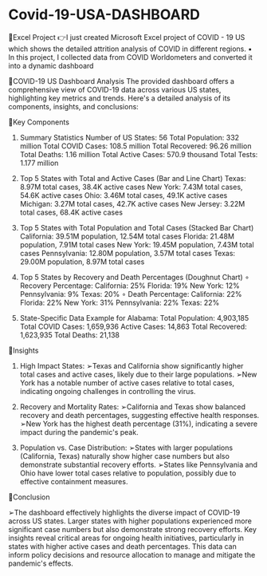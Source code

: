 # Covid-19-USA-DASHBOARD
🌟Excel Project
👉I just created Microsoft Excel project of COVID - 19 US which shows the detailed attrition analysis of COVID in different regions.
 ▪ In this project, I collected data from COVID Worldometers and converted it into a dynamic dashboard

📌COVID-19 US Dashboard Analysis
The provided dashboard offers a comprehensive view of COVID-19 data across various US states, highlighting key metrics and trends. Here's a detailed analysis of its components, insights, and conclusions:

📌Key Components
1. Summary Statistics 
Number of US States: 56
Total Population: 332 million
Total COVID Cases: 108.5 million
Total Recovered: 96.26 million
Total Deaths: 1.16 million
Total Active Cases: 570.9 thousand
Total Tests: 1.177 million

2. Top 5 States with Total and Active Cases (Bar and Line Chart)
Texas: 8.97M total cases, 38.4K active cases
New York: 7.43M total cases, 54.6K active cases
Ohio: 3.46M total cases, 49.1K active cases
Michigan: 3.27M total cases, 42.7K active cases
New Jersey: 3.22M total cases, 68.4K active cases

3. Top 5 States with Total Population and Total Cases (Stacked Bar Chart)
California: 39.51M population, 12.54M total cases
Florida: 21.48M population, 7.91M total cases
New York: 19.45M population, 7.43M total cases
Pennsylvania: 12.80M population, 3.57M total cases
Texas: 29.00M population, 8.97M total cases

4. Top 5 States by Recovery and Death Percentages (Doughnut Chart)
∘ Recovery Percentage:
California: 25%
Florida: 19%
New York: 12%
Pennsylvania: 9%
Texas: 20%
∘ Death Percentage:
California: 22%
Florida: 22%
New York: 31%
Pennsylvania: 22%
Texas: 22%

5. State-Specific Data 
Example for Alabama:
Total Population: 4,903,185
Total COVID Cases: 1,659,936
Active Cases: 14,863
Total Recovered: 1,623,935
Total Deaths: 21,138

📌Insights
1. High Impact States:
➢Texas and California show significantly higher total cases and active cases, likely due to their large populations.
➢New York has a notable number of active cases relative to total cases, indicating ongoing challenges in controlling the virus.

2. Recovery and Mortality Rates:
➢California and Texas show balanced recovery and death percentages, suggesting effective health responses.
➢New York has the highest death percentage (31%), indicating a severe impact during the pandemic's peak.

3. Population vs. Case Distribution:
➢States with larger populations (California, Texas) naturally show higher case numbers but also demonstrate substantial recovery efforts.
➢States like Pennsylvania and Ohio have lower total cases relative to population, possibly due to effective containment measures.

📌Conclusion

➢The dashboard effectively highlights the diverse impact of COVID-19 across US states. Larger states with higher populations experienced more significant case numbers but also demonstrate strong recovery efforts. Key insights reveal critical areas for ongoing health initiatives, particularly in states with higher active cases and death percentages. This data can inform policy decisions and resource allocation to manage and mitigate the pandemic's effects.
